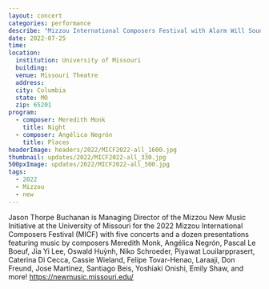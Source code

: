 ```yaml
---
layout: concert
categories: performance
describe: "Mizzou International Composers Festival with Alarm Will Sound, Managing Director."
date: 2022-07-25
time:
location:
  institution: University of Missouri
  building:
  venue: Missouri Theatre
  address:
  city: Columbia
  state: MO
  zip: 65201
program:
  - composer: Meredith Monk
    title: Night
  - composer: Angélica Negrón
    title: Places
headerImage: headers/2022/MICF2022-all_1600.jpg
thumbnail: updates/2022/MICF2022-all_330.jpg
500pxImage: updates/2022/MICF2022-all_500.jpg
tags:
  - 2022
  - Mizzou
  - new
---
```


Jason Thorpe Buchanan is Managing Director of the Mizzou New Music Initiative at the University of Missouri for the 2022 Mizzou International Composers Festival (MICF) with five concerts and a dozen presentations featuring music by composers Meredith Monk, Angélica Negrón, Pascal Le Boeuf, Jia Yi Lee, Oswald Huỳnh, Niko Schroeder, Piyawat Louilarpprasert, Caterina Di Cecca, Cassie Wieland, Felipe Tovar-Henao, Laraaji, Don Freund, Jose Martinez, Santiago Beis, Yoshiaki Onishi, Emily Shaw, and more! https://newmusic.missouri.edu/
